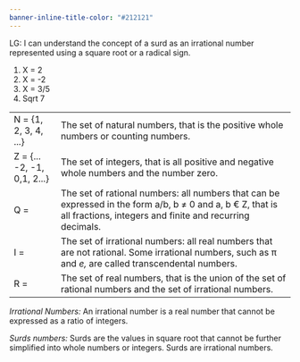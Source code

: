 ```yaml
---
banner-inline-title-color: "#212121"
---
```

LG: I can understand the concept of a surd as an irrational number represented using a square root or a radical sign.

1. X = 2
2. X = -2
3. X = 3/5
4. Sqrt 7

|   |   |
|---|---|
|N = {1, 2, 3, 4, ...}|The set of natural numbers, that is the positive whole numbers or counting numbers.|
|Z = {... -2, -1, 0,1, 2...}|The set of integers, that is all positive and negative whole numbers and the number zero.|
|Q =|The set of rational numbers: all numbers that can be expressed in the form a/b, b ≠ 0 and a, b € Z, that is all fractions, integers and finite and recurring decimals.|
|I =|The set of irrational numbers: all real numbers that are not rational. Some irrational numbers, such as π and _e,_ are called transcendental numbers.|
|R =|The set of real numbers, that is the union of the set of rational numbers and the set of irrational numbers.|

_Irrational Numbers:_ An irrational number is a real number that cannot be expressed as a ratio of integers.

_Surds numbers:_ Surds are the values in square root that cannot be further simplified into whole numbers or integers. Surds are irrational numbers.